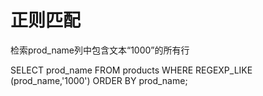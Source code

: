 # 正则匹配

检索prod\_name列中包含文本“1000”的所有行

SELECT prod\_name FROM products WHERE REGEXP\_LIKE (prod\_name,'1000') ORDER BY prod\_name;
